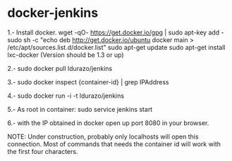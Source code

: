 docker-jenkins
==============

1.- Install docker.
     wget -qO- https://get.docker.io/gpg | sudo apt-key add -
     sudo sh -c "echo deb http://get.docker.io/ubuntu docker main > /etc/apt/sources.list.d/docker.list"
     sudo apt-get update
     sudo apt-get install lxc-docker
     (Version should be 1.3 or up)

2.- sudo docker pull ldurazo/jenkins

3.- sudo docker inspect {container-id} | grep IPAddress

4.- sudo docker run -i -t ldurazo/jenkins

5.- As root in container: sudo service jenkins start

6.- with the IP obtained in docker open up port 8080 in your browser.


NOTE:
Under construction, probably only localhosts will open this connection.
Most of commands that needs the container id will work with the first four characters.

